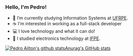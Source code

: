 ### Hello, I'm Pedro!

- 📒 I’m currently studying Information Systems at [UFRPE](https://www.ufrpe.br/).
- ☕ I'm interested in working as a full-stack developer
- 💻 I love technology and what it can do!
- 🪫 I studied electronics technology at [IFPE](https://portal.ifpe.edu.br/recife/).

[![Pedro Ailton's github statsAnurag's GitHub stats](https://github-readme-stats.vercel.app/api?username=pedroailton&show_icons=true&theme=radical)](https://github.com/anuraghazra/github-readme-stats)
